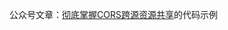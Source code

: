 公众号文章：[彻底掌握CORS跨源资源共享](https://mp.weixin.qq.com/s?__biz=Mzg5MDIzMjM0NQ==&tempkey=MTAzNF9HeDdpeEczRFJWQm91VEN0c2YyVTdTUG9PbkRGdjAteXh4am8yTHY5ZlFoM1RLd2FJSDZMT2cteU94Mk1sVkxvWkJ2SGxMSjQzY2NqaVVUUFJHdjdWUEEtZjdaYWtES3FtZjlfdnZSb01LRUVBNTZQRnliME5LZG84dzRKMWVsRG81SjVYOWFndW02XzJxbzdZMEhJSUxOMjlvWDN5ZWZsMjJ5MU1nfn4%3D&chksm=4fde8a5678a903403d25bd01372801190e9a5af6460e81ce72a66670ea5ef75ba6f562a2c488#rd)的代码示例
